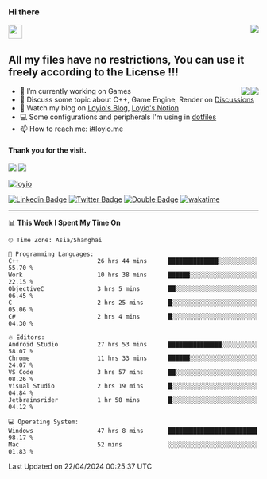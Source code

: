 <h3 align="left">Hi there</h3>
<img src='https://em-content.zobj.net/source/animated-noto-color-emoji/356/waving-hand_light-skin-tone_1f44b-1f3fb_1f3fb.gif' width='28' />
<a align="right" href="https://github.com/loyio/loyio/blob/master/STAR/README.md"><img align="right" src="https://img.shields.io/badge/LOYIO-STAR-green" /></a>

## All my files have no restrictions, You can use it freely according to the License !!!

<a href="https://github.com/loyio#gh-light-mode-only">
     <img align="right"  src="https://loy-readme.vercel.app/api/top-langs/?username=loyio&langs_count=6&hide=css,html,jupyter%20notebook" />
</a>

<a href="https://github.com/loyio#gh-dark-mode-only">
  <img align="right"  src="https://loy-readme.vercel.app/api/top-langs/?username=loyio&langs_count=6&theme=slateorange&hide=css,html,jupyter%20notebook" />
</a>



- 🔭 I’m currently working on Games
- 💬 Discuss some topic about C++, Game Engine, Render on [Discussions](https://github.com/loyio/loyio/discussions)
- 📔 Watch my blog on [Loyio's Blog](https://loyio.me), [Loyio's Notion](https://loyio.notion.site/loyio/Loyio-s-Dashboard-2f56bd29222a445ea9d9e8802a1ac83b)
- 💻 Some configurations and peripherals I'm using in [dotfiles](https://github.com/loyio/dotfiles)
- 📫 How to reach me: i#loyio.me


#### Thank you for the visit.
<img src="http://profile-counter.glitch.me/loyio/count.svg" />

<img src="https://loy-readme.vercel.app/api?username=loyio&show_icons=true&hide=stars&include_all_commits=true&hide_title=true&theme=slateorange" />

     

[![loyio](https://github-profile-trophy.vercel.app/?username=loyio&theme=onedark&column=4)](https://github.com/loyio)

[![Linkedin Badge](https://img.shields.io/badge/-@loyio-0077b5?style=flat-square&logo=Linkedin&logoColor=white&labelColor=0077b5&link=https://www.linkedin.com/in/loyio-hex-363172158/)](https://www.linkedin.com/in/loyio-hex-363172158/)
[![Twitter Badge](https://img.shields.io/badge/-@loyiome-000000?style=flat-square&labelColor=000000&logo=x&logoColor=white&link=https://twitter.com/loyiome)](https://twitter.com/loyiome)
[![Double Badge](https://img.shields.io/badge/@loyio-007722?style=flat&logo=Douban&logoColor=white)](https://www.douban.com/people/susmote)
[![wakatime](https://wakatime.com/badge/user/c0ddc104-5a20-41d1-ab9a-c4d9ea20a4d9.svg)](https://wakatime.com/@c0ddc104-5a20-41d1-ab9a-c4d9ea20a4d9)

-------
<!--START_SECTION:waka-->
📊 **This Week I Spent My Time On** 

```text
🕑︎ Time Zone: Asia/Shanghai

💬 Programming Languages: 
C++                      26 hrs 44 mins      ██████████████░░░░░░░░░░░   55.70 % 
Work                     10 hrs 38 mins      ██████░░░░░░░░░░░░░░░░░░░   22.15 % 
ObjectiveC               3 hrs 5 mins        ██░░░░░░░░░░░░░░░░░░░░░░░   06.45 % 
C                        2 hrs 25 mins       █░░░░░░░░░░░░░░░░░░░░░░░░   05.06 % 
C#                       2 hrs 4 mins        █░░░░░░░░░░░░░░░░░░░░░░░░   04.30 % 

🔥 Editors: 
Android Studio           27 hrs 53 mins      ███████████████░░░░░░░░░░   58.07 % 
Chrome                   11 hrs 33 mins      ██████░░░░░░░░░░░░░░░░░░░   24.07 % 
VS Code                  3 hrs 57 mins       ██░░░░░░░░░░░░░░░░░░░░░░░   08.26 % 
Visual Studio            2 hrs 19 mins       █░░░░░░░░░░░░░░░░░░░░░░░░   04.84 % 
Jetbrainsrider           1 hr 58 mins        █░░░░░░░░░░░░░░░░░░░░░░░░   04.12 % 

💻 Operating System: 
Windows                  47 hrs 8 mins       █████████████████████████   98.17 % 
Mac                      52 mins             ░░░░░░░░░░░░░░░░░░░░░░░░░   01.83 % 
```


 Last Updated on 22/04/2024 00:25:37 UTC
<!--END_SECTION:waka-->
